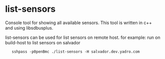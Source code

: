 list-sensors
============
Console tool for showing all available sensors.
This tool is written in c++ and using libsdbusplus.

list-sensors can be used for list sensors on remote host.
for example: run on build-host to list sensors on salvador
```
   sshpass -p0penBmc ./list-sensors -H salvador.dev.yadro.com
```
